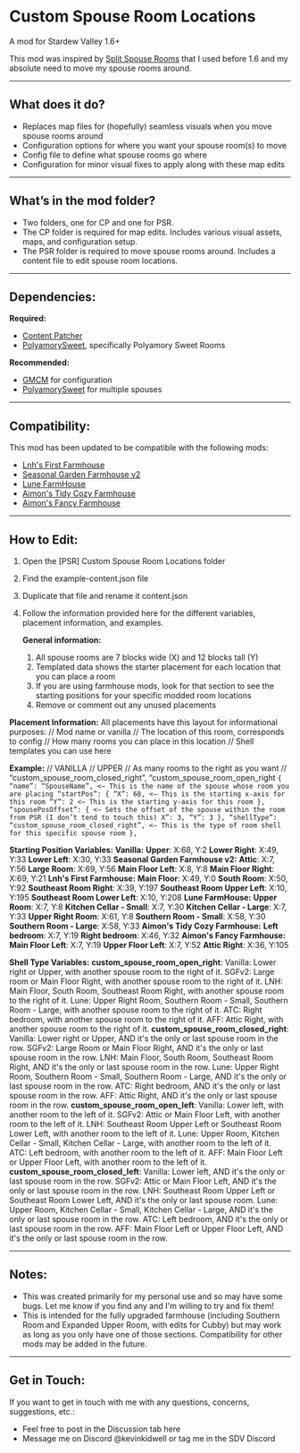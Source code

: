 # Custom Spouse Room Locations
A mod for Stardew Valley 1.6+

This mod was inspired by [Split Spouse Rooms](https://www.nexusmods.com/stardewvalley/mods/17699) that I used before 1.6 and my absolute need to move my spouse rooms around.

---

## What does it do?

- Replaces map files for (hopefully) seamless visuals when you move spouse rooms around
- Configuration options for where you want your spouse room(s) to move
- Config file to define what spouse rooms go where
- Configuration for minor visual fixes to apply along with these map edits

---

## What’s in the mod folder?

- Two folders, one for CP and one for PSR.
- The CP folder is required for map edits. Includes various visual assets, maps, and configuration setup.
- The PSR folder is required to move spouse rooms around. Includes a content file to edit spouse room locations.

---

## Dependencies:

**Required:**
- [Content Patcher](https://www.nexusmods.com/stardewvalley/mods/1915)
- [PolyamorySweet](”https://www.nexusmods.com/stardewvalley/mods/20599”), specifically Polyamory Sweet Rooms

**Recommended:**
- [GMCM](”https://www.nexusmods.com/stardewvalley/mods/5098”) for configuration
- [PolyamorySweet](”https://www.nexusmods.com/stardewvalley/mods/20599”) for multiple spouses

---

## Compatibility:

This mod has been updated to be compatible with the following mods:
- [Lnh's First Farmhouse](https://www.nexusmods.com/stardewvalley/mods/17526)
- [Seasonal Garden Farmhouse v2](https://www.nexusmods.com/stardewvalley/mods/17386)
- [Lune FarmHouse](https://www.nexusmods.com/stardewvalley/mods/17627)
- [Aimon's Tidy Cozy Farmhouse](https://www.nexusmods.com/stardewvalley/mods/16438)
- [Aimon's Fancy Farmhouse](https://www.nexusmods.com/stardewvalley/mods/14411)

---

## How to Edit:

1. Open the [PSR] Custom Spouse Room Locations folder
2. Find the example-content.json file
3. Duplicate that file and rename it content.json
4. Follow the information provided here for the different variables, placement information, and examples.

   **General information:**
      1. All spouse rooms are 7 blocks wide (X) and 12 blocks tall (Y)
      2. Templated data shows the starter placement for each location that you can place a room
      3. If you are using farmhouse mods, look for that section to see the starting positions for your specific modded room locations
      4. Remove or comment out any unused placements

**Placement Information:**
      All placements have this layout for informational purposes:
         // Mod name or vanilla
         // The location of this room, corresponds to config
         // How many rooms you can place in this location
         // Shell templates you can use here

   **Example:**
      // VANILLA
      // UPPER
      // As many rooms to the right as you want
      // “custom_spouse_room_closed_right”, “custom_spouse_room_open_right
      ```
      {
         “name”: “SpouseName”, <— This is the name of the spouse whose room you are placing
         “startPos”: {
            “X”: 68, <— This is the starting x-axis for this room
            “Y”: 2 <— This is the starting y-axis for this room
         },
         “spousePosOffset”: { <— Sets the offset of the spouse within the room from PSR (I don’t tend to touch this)
            X”: 3,
            “Y”: 3
         },
         “shellType”: “custom_spouse_room_closed_right”, <— This is the type of room shell for this specific spouse room
      },
      ```

   **Starting Position Variables:**
      **Vanilla:**
         **Upper**: X:68, Y:2
         **Lower Right**: X:49, Y:33
         **Lower Left**: X:30, Y:33
      **Seasonal Garden Farmhouse v2:**
         **Attic**: X:7, Y:56
         **Large Room**: X:69, Y:56
         **Main Floor Left**: X:8, Y:8
         **Main Floor Right**: X:69, Y:21
      **Lnh's First Farmhouse:**
         **Main Floor**: X:49, Y:0
         **South Room**: X:50, Y:92
         **Southeast Room Right**: X:39, Y:197
         **Southeast Room Upper Left**: X:10, Y:195
         **Southeast Room Lower Left**: X:10, Y:208
      **Lune FarmHouse:**
         **Upper Room**: X:7, Y:8
         **Kitchen Cellar - Small**: X:7, Y:30
         **Kitchen Cellar - Large**: X:7, Y:33
         **Upper Right Room**: X:61, Y:8
         **Southern Room - Small**: X:58, Y:30
         **Southern Room - Large**: X:58, Y:33
      **Aimon's Tidy Cozy Farmhouse:**
         **Left bedroom**: X:7, Y:19
         **Right bedroom**: X:46, Y:32
      **Aimon's Fancy Farmhouse:**
         **Main Floor Left**: X:7, Y:19
         **Upper Floor Left**: X:7, Y:52
         **Attic Right**: X:36, Y:105


   **Shell Type Variables:**
      **custom_spouse_room_open_right**:
         Vanilla: Lower right or Upper, with another spouse room to the right of it.
         SGFv2: Large room or Main Floor Right, with another spouse room to the right of it.
         LNH: Main Floor, South Room, Southeast Room Right, with another spouse room to the right of it.
         Lune: Upper Right Room, Southern Room - Small, Southern Room - Large, with another spouse room to the right of it.
         ATC: Right bedroom, with another spouse room to the right of it.
         AFF: Attic Right, with another spouse room to the right of it.
      **custom_spouse_room_closed_right**:
         Vanilla: Lower right or Upper, AND it's the only or last spouse room in the row.
         SGFv2: Large Room or Main Floor Right, AND it's the only or last spouse room in the row.
         LNH: Main Floor, South Room, Southeast Room Right,  AND it's the only or last spouse room in the row.
         Lune: Upper Right Room, Southern Room - Small, Southern Room - Large,  AND it's the only or last spouse room in the row.
         ATC: Right bedroom, AND it's the only or last spouse room in the row.
         AFF: Attic Right, AND it's the only or last spouse room in the row.
      **custom_spouse_room_open_left**:
         Vanilla: Lower left, with another room to the left of it.
         SGFv2: Attic or Main Floor Left, with another room to the left of it.
         LNH: Southeast Room Upper Left or Southeast Room Lower Left, with another room to the left of it.
         Lune: Upper Room, Kitchen Cellar - Small, Kitchen Cellar - Large, with another room to the left of it.
         ATC: Left bedroom, with another room to the left of it.
         AFF: Main Floor Left or Upper Floor Left, with another room to the left of it.
      **custom_spouse_room_closed_left**:
         Vanilla: Lower left, AND it's the only or last spouse room in the row.
         SGFv2: Attic or Main Floor Left, AND it's the only or last spouse room in the row.
         LNH: Southeast Room Upper Left or Southeast Room Lower Left, AND it's the only or last spouse room.
         Lune: Upper Room, Kitchen Cellar - Small, Kitchen Cellar - Large,  AND it's the only or last spouse room in the row.
         ATC: Left bedroom, AND it's the only or last spouse room in the row.
         AFF: Main Floor Left or Upper Floor Left, AND it's the only or last spouse room in the row.

---

## Notes:
- This was created primarily for my personal use and so may have some bugs. Let me know if you find any and I'm willing to try and fix them!
- This is intended for the fully upgraded farmhouse (including Southern Room and Expanded Upper Room, with edits for Cubby) but may work as long as you only have one of those sections. Compatibility for other mods may be added in the future.


---

## Get in Touch:
If you want to get in touch with me with any questions, concerns, suggestions, etc.:
- Feel free to post in the Discussion tab here
- Message me on Discord @kevinkidwell or tag me in the SDV Discord